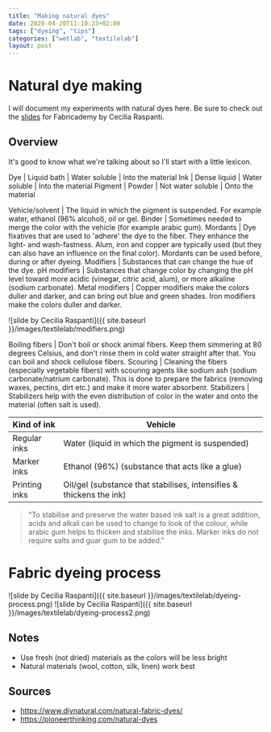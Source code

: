 ```yaml
---
title: "Making natural dyes"
date: 2020-04-20T11:10:23+02:00
tags: ["dyeing", "tips"]
categories: ["wetlab", "textilelab"]
layout: post
---
```


# Natural dye making
I will document my experiments with natural dyes here. Be sure to check out the [slides](https://drive.google.com/file/d/1Ar8j0cJntsFiBxdnrhqTA_9lgDDzB1Wg/view) for Fabricademy by Cecilia Raspanti.

## Overview
It's good to know what we're talking about so I'll start with a little lexicon.

Dye | Liquid bath | Water soluble | Into the material
Ink | Dense liquid | Water soluble | Into the material
Pigment | Powder | Not water soluble | Onto the material

Vehicle/solvent | The liquid in which the pigment is suspended. For example water, ethanol (96% alcohol), oil or gel.
Binder | Sometimes needed to merge the color with the vehicle (for example arabic gum).
Mordants | Dye fixatives that are used to 'adhere' the dye to the fiber. They enhance the light- and wash-fastness. Alum, iron and copper are typically used (but they can also have an influence on the final color). Mordants can be used before, during or after dyeing.
Modifiers | Substances that can change the hue of the dye. 
pH modifiers | Substances that change color by changing the pH level toward more acidic (vinegar, citric acid, alum), or more alkaline (sodium carbonate).
Metal modifiers | Copper modifiers make the colors duller and darker, and can bring out blue and green shades. Iron modifiers make the colors duller and darker.

![slide by Cecilia Raspanti]({{ site.baseurl }}/images/textilelab/modifiers.png)

Boiling fibers | Don't boil or shock animal fibers. Keep them simmering at 80 degrees Celsius, and don't rinse them in cold water straight after that. You can boil and shock cellulose fibers.
Scouring | Cleaning the fibers (especially vegetable fibers) with scouring agents like sodium ash (sodium carbonate/natrium carbonate). This is done to prepare the fabrics (removing waxes, pectins, dirt etc.) and make it more water absorbent.
Stabilizers | Stabilizers help with the even distribution of color in the water and onto the material (often salt is used).


<div markdown="1" class="row-2">

</div>

Kind of ink | Vehicle
--- | ---
Regular inks | Water (liquid in which the pigment is suspended)
Marker inks | Ethanol (96%) (substance that acts like a glue)
Printing inks | Oil/gel (substance that stabilises, intensifies & thickens the ink) 

>"To stabilise and preserve the water based ink salt is a great addition, acids and alkali can be used to change to look of the colour, while arabic gum helps to thicken and stabilise the inks. Marker inks do not require salts and guar gum to be added."

# Fabric dyeing process
![slide by Cecilia Raspanti]({{ site.baseurl }}/images/textilelab/dyeing-process.png)
![slide by Cecilia Raspanti]({{ site.baseurl }}/images/textilelab/dyeing-process2.png)

## Notes
- Use fresh (not dried) materials as the colors will be less bright
- Natural materials (wool, cotton, silk, linen) work best

## Sources
- <https://www.diynatural.com/natural-fabric-dyes/>
- <https://pioneerthinking.com/natural-dyes>
